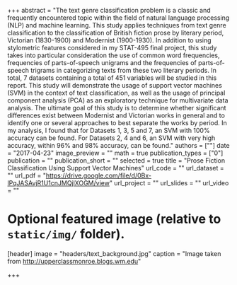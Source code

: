 +++
abstract = "The text genre classification problem is a classic and frequently encountered topic within the field of natural language processing (NLP) and machine learning. This study applies techniques from text genre classification to the classification of British fiction prose by literary period, Victorian (1830-1900) and Modernist (1900-1930). In addition to using stylometric features considered in my STAT-495 final project, this study takes into particular consideration the use of common word frequencies, frequencies of parts-of-speech unigrams and the frequencies of parts-of-speech trigrams in categorizing texts from these two literary periods. In total, 7 datasets containing a total of 451 variables will be studied in this report. This study will demonstrate the usage of support vector machines (SVM) in the context of text classification, as well as the usage of principal component analysis (PCA) as an exploratory technique for multivariate data analysis. The ultimate goal of this study is to determine whether significant differences exist between Modernist and Victorian works in general and to identify one or several approaches to best separate the works by period. In my analysis, I found that for Datasets 1, 3, 5 and 7, an SVM with 100% accuracy can be found. For Datasets 2, 4 and 6, an SVM with very high accuracy, within 96% and 98% accuracy, can be found."
authors = [""]
date = "2017-04-23"
image_preview = ""
math = true
publication_types = ["0"]
publication = ""
publication_short = ""
selected = true
title = "Prose Fiction Classification Using Support Vector Machines"
url_code = ""
url_dataset = ""
url_pdf = "https://drive.google.com/file/d/0Bx-lPqJASAvjR1U1cnJMQjlXOGM/view"
url_project = ""
url_slides = ""
url_video = ""

# Optional featured image (relative to `static/img/` folder).
[header]
image = "headers/text_background.jpg"
caption = "Image taken from http://upperclassmonroe.blogs.wm.edu"

+++
